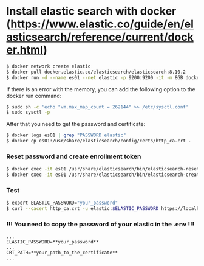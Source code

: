 # Install elastic search with docker (https://www.elastic.co/guide/en/elasticsearch/reference/current/docker.html)
```bash
$ docker network create elastic
$ docker pull docker.elastic.co/elasticsearch/elasticsearch:8.10.2
$ docker run -d --name es01 --net elastic -p 9200:9200 -it -m 8GB docker.elastic.co/elasticsearch/elasticsearch:8.10.2
```
If there is an error with the memory, you can add the following option to the docker run command:
```bash
$ sudo sh -c 'echo "vm.max_map_count = 262144" >> /etc/sysctl.conf'
$ sudo sysctl -p
```
After that you need to get the password and certificate:
```bash
$ docker logs es01 | grep "PASSWORD elastic"
$ docker cp es01:/usr/share/elasticsearch/config/certs/http_ca.crt .
```
### Reset password and create enrollment token
```bash
$ docker exec -it es01 /usr/share/elasticsearch/bin/elasticsearch-reset-password -u elastic
$ docker exec -it es01 /usr/share/elasticsearch/bin/elasticsearch-create-enrollment-token -s kibana
```
### Test
```bash
$ export ELASTIC_PASSWORD="your_password"
$ curl --cacert http_ca.crt -u elastic:$ELASTIC_PASSWORD https://localhost:9200
```

### **!!! You need to copy the password of your elastic in the .env !!!**
```env
...
ELASTIC_PASSWORD=**your_password**
...
CRT_PATH=**your_path_to_the_certificate**
...